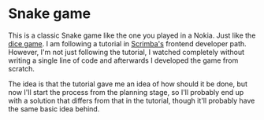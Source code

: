 # Snake game

This is a classic Snake game like the one you played in a Nokia.
Just like the [dice game](https://github.com/jbbenavidesr/diceGame). I am following
a tutorial in [Scrimba's](https://scrimba.com) frontend developer path. However,
I'm not just following the tutorial, I watched completely without writing a single
line of code and afterwards I developed the game from scratch.

The idea is that the tutorial gave me an idea of how should it be done, but now
I'll start the process from the planning stage, so I'll probably end up with a
solution that differs from that in the tutorial, though it'll probably have the
same basic idea behind.
